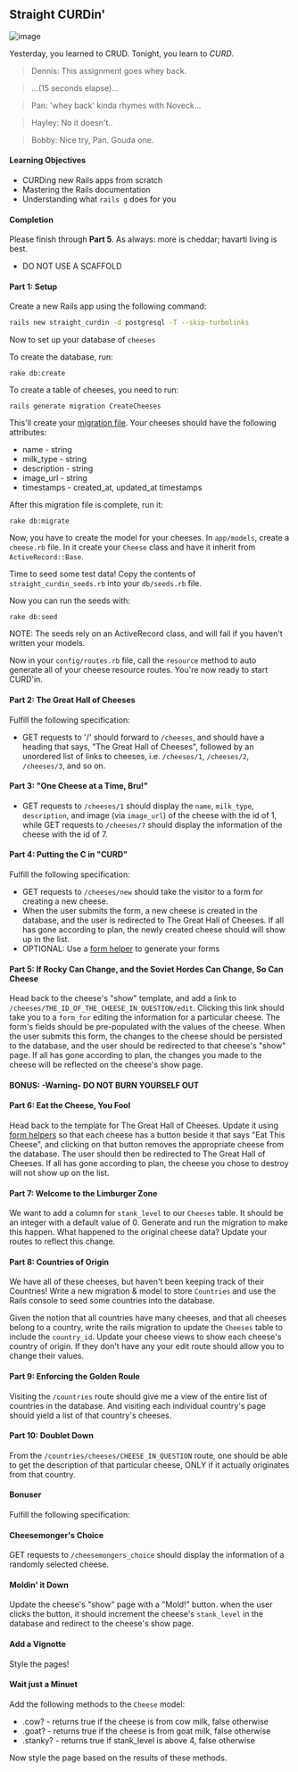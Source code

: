 ## Straight CURDin'

![image](http://static.guim.co.uk/sys-images/Guardian/Pix/pictures/2013/3/13/1363190066646/Best-Farmhouse-Cheese-Ins-008.jpg)

Yesterday, you learned to CRUD. Tonight, you learn to *CURD*.

> Dennis: This assignment goes whey back.

> ...(15 seconds elapse)...

> Pan: 'whey back' kinda rhymes with Noveck...

> Hayley: No it doesn't..

> Bobby: Nice try, Pan. Gouda one.

#### Learning Objectives

- CURDing new Rails apps from scratch
- Mastering the Rails documentation
- Understanding what `rails g` does for you

#### Completion

Please finish through __Part 5__. As always: more is cheddar; havarti living is best.

- DO NOT USE A SCAFFOLD

#### Part 1: Setup

Create a new Rails app using the following command:

```bash
rails new straight_curdin -d postgresql -T --skip-turbolinks
```

Now to set up your database of `cheeses`

To create the database, run:

`rake db:create`

To create a table of cheeses, you need to run:

`rails generate migration CreateCheeses`

This'll create your [migration file](http://edgeguides.rubyonrails.org/active_record_migrations.html#writing-a-migration). Your cheeses should have the following attributes:

- name - string
- milk_type - string
- description - string
- image_url - string
- timestamps - created_at, updated_at timestamps

After this migration file is complete, run it:

`rake db:migrate`

Now, you have to create the model for your cheeses. In `app/models`, create a `cheese.rb` file. In it create your `Cheese` class and have it inherit from `ActiveRecord::Base`.

Time to seed some test data! Copy the contents of `straight_curdin_seeds.rb` into your `db/seeds.rb` file.

Now you can run the seeds with:

`rake db:seed`

NOTE: The seeds rely on an ActiveRecord class, and will fail if you haven't written your models.

Now in your `config/routes.rb` file, call the `resource` method to auto generate all of your cheese resource routes. You're now ready to start CURD'in.

#### Part 2: The Great Hall of Cheeses

Fulfill the following specification:

- GET requests to '/' should forward to `/cheeses`, and should have a heading that says, "The Great Hall of Cheeses", followed by an unordered list of links to cheeses, i.e. `/cheeses/1`, `/cheeses/2`, `/cheeses/3`, and so on.

#### Part 3: "One Cheese at a Time, Bru!"
- GET requests to `/cheeses/1` should display the `name`, `milk_type`, `description`, and image (via `image_url`) of the cheese with the id of 1, while GET requests to `/cheeses/7` should display the information of the cheese with the id of 7.

#### Part 4: Putting the C in "CURD"

Fulfill the following specification:

- GET requests to `/cheeses/new` should take the visitor to a form for creating a new cheese.
- When the user submits the form, a new cheese is created in the database, and the user is redirected to The Great Hall of Cheeses. If all has gone according to plan, the newly created cheese should will show up in the list.
- OPTIONAL: Use a [form helper](http://guides.rubyonrails.org/form_helpers.html) to generate your forms


#### Part 5: If Rocky Can Change, and the Soviet Hordes Can Change, So Can Cheese

Head back to the cheese's "show" template, and add a link to `/cheeses/THE_ID_OF_THE_CHEESE_IN_QUESTION/edit`. Clicking this link should take you to a `form_for` editing the information for a particular cheese. The form's fields should be pre-populated with the values of the cheese. When the user submits this form, the changes to the cheese should be persisted to the database, and the user should be redirected to that cheese's "show" page. If all has gone according to plan, the changes you made to the cheese will be reflected on the cheese's show page.

#### BONUS: -Warning- DO NOT BURN YOURSELF OUT

#### Part 6: Eat the Cheese, You Fool

Head back to the template for The Great Hall of Cheeses. Update it using [form helpers](http://guides.rubyonrails.org/form_helpers.html#how-do-forms-with-patch-put-or-delete-methods-work-questionmark) so that each cheese has a button beside it that says "Eat This Cheese", and clicking on that button removes the appropriate cheese from the database. The user should then be redirected to The Great Hall of Cheeses. If all has gone according to plan, the cheese you chose to destroy will not show up on the list.

#### Part 7: Welcome to the Limburger Zone

We want to add a column for `stank_level` to our `Cheeses` table. It should be an integer with a default value of 0. Generate and run the migration to make this happen. What happened to the original cheese data? Update your routes to reflect this change.

#### Part 8: Countries of Origin

We have all of these cheeses, but haven't been keeping track of their Countries!
Write a new migration & model to store `Countries` and use the Rails console to seed some countries into the database.

Given the notion that all countries have many cheeses, and that all cheeses belong to a country, write the rails migration to update the `Cheeses` table to include the `country_id`. Update your cheese views to show each cheese's country of origin. If they don't have any your edit route should allow you to change their values.

#### Part 9: Enforcing the Golden Roule

Visiting the `/countries` route should give me a view of the entire list of countries in the database. And visiting each individual country's page should yield a list of that country's cheeses.

#### Part 10: Doublet Down

From the `/countries/cheeses/CHEESE_IN_QUESTION` route, one should be able to get the description of that particular cheese, ONLY if it actually originates from that country.

#### Bonuser

Fulfill the following specification:

#### Cheesemonger's Choice

GET requests to `/cheesemongers_choice` should display the information of a randomly selected cheese.

#### Moldin' it Down

Update the cheese's "show" page with a "Mold!" button. when the user clicks the button, it should increment the cheese's `stank_level` in the database and redirect to the cheese's show page.

#### Add a Vignotte

Style the pages!

#### Wait just a Minuet

Add the following methods to the `Cheese` model:

- .cow? - returns true if the cheese is from cow milk, false otherwise
- .goat? - returns true if the cheese is from goat milk, false otherwise
- .stanky? - returns true if stank_level is above 4, false otherwise

Now style the page based on the results of these methods.
